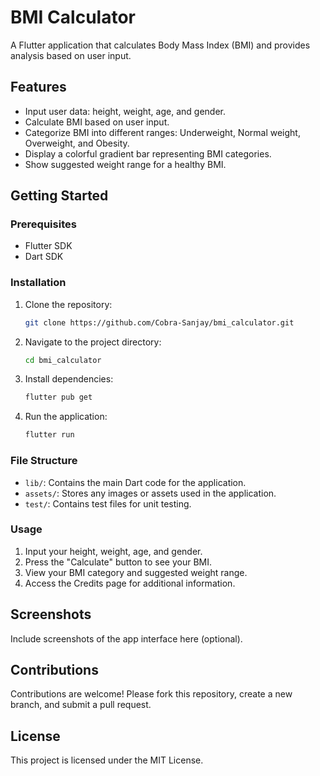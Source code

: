 # BMI Calculator

A Flutter application that calculates Body Mass Index (BMI) and provides analysis based on user input.

## Features
- Input user data: height, weight, age, and gender.
- Calculate BMI based on user input.
- Categorize BMI into different ranges: Underweight, Normal weight, Overweight, and Obesity.
- Display a colorful gradient bar representing BMI categories.
- Show suggested weight range for a healthy BMI.

## Getting Started

### Prerequisites
- Flutter SDK
- Dart SDK

### Installation
1. Clone the repository:
    ```bash
    git clone https://github.com/Cobra-Sanjay/bmi_calculator.git
    ```
2. Navigate to the project directory:
    ```bash
    cd bmi_calculator
    ```
3. Install dependencies:
    ```bash
    flutter pub get
    ```
4. Run the application:
    ```bash
    flutter run
    ```

### File Structure
- `lib/`: Contains the main Dart code for the application.
- `assets/`: Stores any images or assets used in the application.
- `test/`: Contains test files for unit testing.

### Usage
1. Input your height, weight, age, and gender.
2. Press the "Calculate" button to see your BMI.
3. View your BMI category and suggested weight range.
4. Access the Credits page for additional information.

## Screenshots
Include screenshots of the app interface here (optional).

## Contributions
Contributions are welcome! Please fork this repository, create a new branch, and submit a pull request.

## License
This project is licensed under the MIT License.

